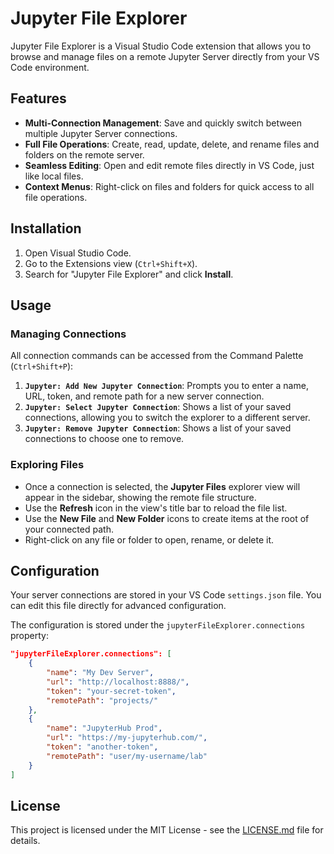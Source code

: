 # Jupyter File Explorer

Jupyter File Explorer is a Visual Studio Code extension that allows you to browse and manage files on a remote Jupyter Server directly from your VS Code environment.

## Features

- **Multi-Connection Management**: Save and quickly switch between multiple Jupyter Server connections.
- **Full File Operations**: Create, read, update, delete, and rename files and folders on the remote server.
- **Seamless Editing**: Open and edit remote files directly in VS Code, just like local files.
- **Context Menus**: Right-click on files and folders for quick access to all file operations.

## Installation

1. Open Visual Studio Code.
2. Go to the Extensions view (`Ctrl+Shift+X`).
3. Search for "Jupyter File Explorer" and click **Install**.

## Usage

### Managing Connections

All connection commands can be accessed from the Command Palette (`Ctrl+Shift+P`):

1.  **`Jupyter: Add New Jupyter Connection`**: Prompts you to enter a name, URL, token, and remote path for a new server connection.
2.  **`Jupyter: Select Jupyter Connection`**: Shows a list of your saved connections, allowing you to switch the explorer to a different server.
3.  **`Jupyter: Remove Jupyter Connection`**: Shows a list of your saved connections to choose one to remove.

### Exploring Files

- Once a connection is selected, the **Jupyter Files** explorer view will appear in the sidebar, showing the remote file structure.
- Use the **Refresh** icon in the view's title bar to reload the file list.
- Use the **New File** and **New Folder** icons to create items at the root of your connected path.
- Right-click on any file or folder to open, rename, or delete it.

## Configuration

Your server connections are stored in your VS Code `settings.json` file. You can edit this file directly for advanced configuration.

The configuration is stored under the `jupyterFileExplorer.connections` property:

```json
"jupyterFileExplorer.connections": [
    {
        "name": "My Dev Server",
        "url": "http://localhost:8888/",
        "token": "your-secret-token",
        "remotePath": "projects/"
    },
    {
        "name": "JupyterHub Prod",
        "url": "https://my-jupyterhub.com/",
        "token": "another-token",
        "remotePath": "user/my-username/lab"
    }
]
```

## License

This project is licensed under the MIT License - see the [LICENSE.md](LICENSE.md) file for details.

